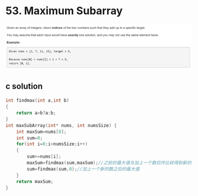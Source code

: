# 53. Maximum Subarray
<img src="https://github.com/vampire1996/-leetcode/blob/master/Problems/1-100/1.TwoSum/problem.png "/>

## c solution
```c
int findmax(int a,int b)
{
    return a>b?a:b;
}
int maxSubArray(int* nums, int numsSize) {
    int maxSum=nums[0];
    int sum=0;
    for(int i=0;i<numsSize;i++)
    {
        sum+=nums[i];
        maxSum=findmax(sum,maxSum);//之前的最大值与加上一个数后作比较得到新的最大值
        sum=findmax(sum,0);//加上一个新的数之后的最大值
    }
    return maxSum;
}
```
